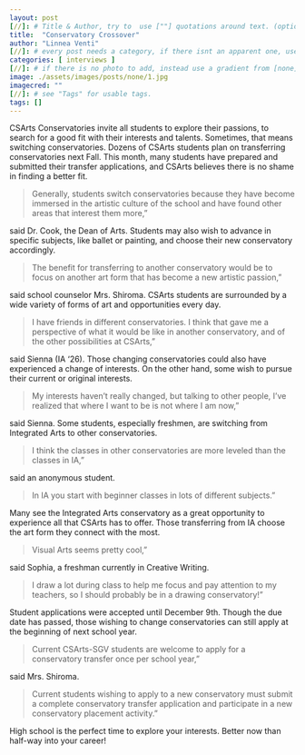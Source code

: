 ```yaml
---
layout: post
[//]: # Title & Author, try to  use [""] quotations around text. (optional, just formality).
title:  "Conservatory Crossover"
author: "Linnea Venti"
[//]: # every post needs a category, if there isnt an apparent one, use [misc].
categories: [ interviews ]
[//]: # if there is no photo to add, instead use a gradient from [none] folder by picking a number from 1-10. (all gradients are .jpg)
image: ./assets/images/posts/none/1.jpg
imagecred: ""
[//]: # see "Tags" for usable tags.
tags: []
---
```

CSArts Conservatories invite all students to explore their passions, to search for a good fit with their interests and talents. Sometimes, that means switching conservatories. Dozens of CSArts students plan on transferring conservatories next Fall. This month, many students have prepared and submitted their transfer applications, and CSArts believes there is no shame in finding a better fit.

> Generally, students switch conservatories because they have become immersed in the artistic culture of the school and have found other areas that interest them more,” 

said Dr. Cook, the Dean of Arts. Students may also wish to advance in specific subjects, like ballet or painting, and choose their new conservatory accordingly. 

> The benefit for transferring to another conservatory would be to focus on another art form that has become a new artistic passion,” 

said school counselor Mrs. Shiroma. CSArts students are surrounded by a wide variety of forms of art and opportunities every day. 

> I have friends in different conservatories. I think that gave me a perspective of what it would be like in another conservatory, and of the other possibilities at CSArts,” 

said Sienna (IA ‘26). Those changing conservatories could also have experienced a change of interests. On the other hand, some wish to pursue their current or original interests. 

>My interests haven’t really changed, but talking to other people, I’ve realized that where I want to be is not where I am now,” 

said Sienna. Some students, especially freshmen, are switching from Integrated Arts to other conservatories. 

> I think the classes in other conservatories are more leveled than the classes in IA,” 

said an anonymous student. 

> In IA you start with beginner classes in lots of different subjects.” 

Many see the Integrated Arts conservatory as a great opportunity to experience all that CSArts has to offer. Those transferring from IA choose the art form they connect with the most.

> Visual Arts seems pretty cool,” 

said Sophia, a freshman currently in Creative Writing. 

> I draw a lot during class to help me focus and pay attention to my teachers, so I should probably be in a drawing conservatory!”

Student applications were accepted until December 9th. Though the due date has passed, those wishing to change conservatories can still apply at the beginning of next school year. 

> Current CSArts-SGV students are welcome to apply for a conservatory transfer once per school year,” 

said Mrs. Shiroma. 

> Current students wishing to apply to a new conservatory must submit a complete conservatory transfer application and participate in a new conservatory placement activity.” 

High school is the perfect time to explore your interests. Better now than half-way into your career!